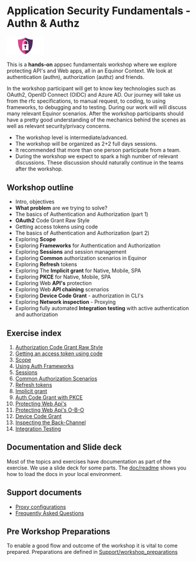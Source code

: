 # Application Security Fundamentals - Authn & Authz

<img src="doc/content/images/Web-Security-Shield.png" alt="Web Security Shield CC4 PNGALL" width="20%"/>

This is a **hands-on** appsec fundamentals workshop where we explore protecting API's and Web apps, all in an Equinor Context. We look at authentication (authn), authorization (authz) and friends.

In the workshop participant will get to know key technologies such as OAuth2, OpenID Connect (OIDC) and Azure AD. Our journey will take us from the rfc specifications, to manual request, to coding, to using frameworks, to debugging and to testing. During our work will will discuss many relevant Equinor scenarios. After the workshop participants should have a pretty good understanding of the mechanics behind the scenes as well as relevant security/privacy concerns.

* The workshop level is intermediate/advanced.
* The workshop will be organized as 2+2 full days sessions.
* It recommended that more than one person participate from a team.
* During the workshop we expect to spark a high number of relevant discussions. These discussion should naturally continue in the teams after the workshop.

## Workshop outline

* Intro, objectives
* **What problem** are we trying to solve?
* The basics of Authentication and Authorization (part 1)
* **OAuth2** Code Grant Raw Style
* Getting access tokens using code
* The basics of Authentication and Authorization (part 2)
* Exploring **Scope**
* Exploring **Frameworks** for Authentication and Authorization
* Exploring **Sessions** and session management
* Exploring **Common** authorization scenarios in Equinor
* Exploring **Refresh** tokens
* Exploring The **Implicit grant** for Native, Mobile, SPA
* Exploring **PKCE** for Native, Mobile, SPA
* Exploring Web **API's** protection
* Exploring Web **API chaining** scenarios
* Exploring **Device Code Grant** - authorization in CLI's
* Exploring **Network inspection** - Proxying
* Exploring fully automated **Integration testing** with active authentication and authorization

## Exercise index

1. [Authorization Code Grant Raw Style](ex-01/readme.md)
2. [Getting an access token using code](ex-02/readme.md)
3. [Scope](ex-03/readme.md)
4. [Using Auth Frameworks](ex-04/readme.md)
5. [Sessions](ex-05/readme.md)
6. [Common Authorization Scenarios](ex-06/readme.md)
7. [Refresh tokens](ex-07/readme.md)
8. [Implicit grant](ex-08/readme.md)
9. [Auth Code Grant with PKCE](ex-09/readme.md)
10. [Protecting Web Api's](ex-10/readme.md)
11. [Protecting Web Api's O-B-O](ex-11/readme.md)
12. [Device Code Grant](ex-12/readme.md)
13. [Inspecting the Back-Channel](ex-13/readme.md)
14. [Integration Testing](ex-14/readme.md)

## Documentation and Slide deck

Most of the topics and exercises have documentation as part of the exercise. We use a slide deck for some parts. The [doc/readme](doc/readme.md) shows you how to load the docs in your local environment.

## Support documents

* [Proxy configurations](Support/proxy.md)
* [Frequently Asked Questions](Support/faq.md)
  
## Pre Workshop Preparations

To enable a good flow and outcome of the workshop it is vital to come prepared. Preparations are defined in [Support/workshop_preparations](Support/workshop_preparations.md)